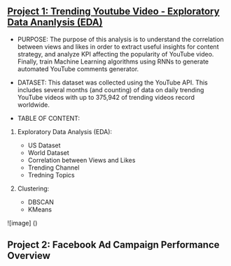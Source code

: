 ## [Project 1: Trending Youtube Video - Exploratory Data Ananlysis (EDA)](https://github.com/choinkyo/Chloe_Portfolio/blob/main/Project%201_Trending%20Youtube%20Video%20(3).ipynb)

* PURPOSE: The purpose of this analysis is to understand the correlation between views and likes in order to extract useful insights for content strategy, and analyze KPI affecting the popularity of YouTube video. Finally, train Machine Learning algorithms using RNNs to generate automated YouTube comments generator. 

* DATASET: This dataset was collected using the YouTube API. This includes several months (and counting) of data on daily trending YouTube videos with up to 375,942 of trending videos record worldwide. 

* TABLE OF CONTENT:

1. Exploratory Data Analysis (EDA):

   - US Dataset 
   - World Dataset
   - Correlation between Views and Likes
   - Trending Channel
   - Tredning Topics
   
   
2. Clustering:

    - DBSCAN 
    - KMeans

![image] ()

## Project 2: Facebook Ad Campaign Performance Overview

